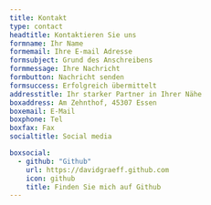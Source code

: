 ```yaml
---
title: Kontakt
type: contact
headtitle: Kontaktieren Sie uns
formname: Ihr Name
formemail: Ihre E-mail Adresse
formsubject: Grund des Anschreibens
formmessage: Ihre Nachricht
formbutton: Nachricht senden
formsuccess: Erfolgreich übermittelt
addresstitle: Ihr starker Partner in Ihrer Nähe
boxaddress: Am Zehnthof, 45307 Essen
boxemail: E-Mail
boxphone: Tel
boxfax: Fax
socialtitle: Social media

boxsocial:
  - github: "Github"
    url: https://davidgraeff.github.com
    icon: github
    title: Finden Sie mich auf Github
---
```

